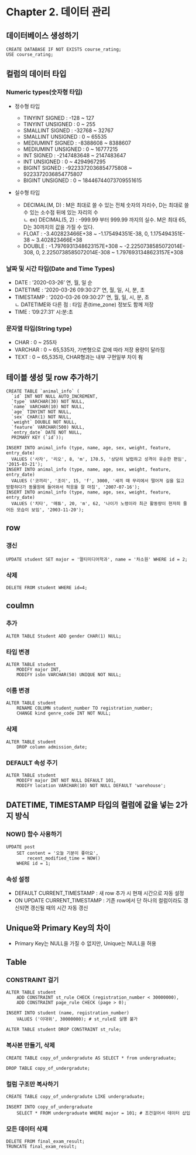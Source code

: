 # Chapter 2. 데이터 관리

## 데이터베이스 생성하기
```mysql
CREATE DATABASE IF NOT EXISTS course_rating;
USE course_rating;
```

## 컬럼의 데이터 타입
### Numeric types(숫자형 타입)
- 정수형 타입 
	* TINYINT SIGNED : -128 ~ 127 
	* TINYINT UNSIGNED : 0 ~ 255
	* SMALLINT SIGNED : -32768 ~ 32767 
	* SMALLINT UNSIGNED : 0 ~ 65535
	* MEDIUMINT SIGNED : -8388608 ~ 8388607
	* MEDIUMINT UNSIGNED : 0 ~ 16777215
	* INT SIGNED : -2147483648 ~ 2147483647
	* INT UNSIGNED : 0 ~ 4294967295
	* BIGINT SIGNED : -9223372036854775808 ~ 9223372036854775807
	* BIGINT UNSIGNED : 0 ~ 18446744073709551615

- 실수형 타입
	* DECIMAL(M, D) : M은 최대로 쓸 수 있는 전체 숫자의 자리수, D는 최대로 쓸 수 있는 소수점 뒤에 있는 자리의 수   
	 ㄴ ex) DECIMAL(5, 2) : -999.99 부터 999.99 까지의 실수. M은 최대 65, D는 30까지의 값을 가질 수 있다. 
	* FLOAT : -3.402823466E+38 ~ -1.175494351E-38, 0, 1.175494351E-38 ~ 3.402823466E+38
	* DOUBLE : -1.7976931348623157E+308 ~ -2.2250738585072014E-308, 0, 2.2250738585072014E-308 ~ 1.7976931348623157E+308

### 날짜 및 시간 타입(Date and Time Types)
* DATE : ’2020-03-26’ 연, 월, 일 순
* DATETIME : ’2020-03-26 09:30:27’ 연, 월, 일, 시, 분, 초
* TIMESTAMP : ’2020-03-26 09:30:27’ 연, 월, 일, 시, 분, 초   
 ㄴ DATETIME와 다른 점 : 타임 존(time_zone) 정보도 함께 저장
* TIME : ’09:27:31’ 시:분:초

### 문자열 타입(String type) 
* CHAR : 0 ~ 255자
* VARCHAR : 0 ~ 65,535자, 가변형으로 값에 따라 저장 용량이 달라짐
* TEXT : 0 ~ 65,535자, CHAR형과는 내부 구현일부 차이 有

## 테이블 생성 및 row 추가하기
```mysql
CREATE TABLE `animal_info` (
  `id` INT NOT NULL AUTO_INCREMENT,
  `type` VARCHAR(30) NOT NULL,
  `name` VARCHAR(10) NOT NULL,
  `age` TINYINT NOT NULL,
  `sex` CHAR(1) NOT NULL,
  `weight` DOUBLE NOT NULL,
  `feature` VARCHAR(500) NULL,
  `entry_date` DATE NOT NULL,
  PRIMARY KEY (`id`));

INSERT INTO animal_info (type, name, age, sex, weight, feature, entry_date) 
  VALUES ('사자', '리오', 8, 'm', 170.5, '상당히 날렵하고 성격이 유순한 편임', '2015-03-21');
INSERT INTO animal_info (type, name, age, sex, weight, feature, entry_date) 
  VALUES ('코끼리', '조이', 15, 'f', 3000, '새끼 때 무리에서 떨어져 길을 잃고 방황하다가 동물원에 들어와서 적응을 잘 마침', '2007-07-16');
INSERT INTO animal_info (type, name, age, sex, weight, feature, entry_date) 
  VALUES ('치타', '매튜', 20, 'm', 62, '나이가 노령이라 최근 활동량이 현저히 줄어든 모습이 보임', '2003-11-20');
```

## row 
### 갱신
```mysql
UPDATE student SET major = '멀티미디어학과', name = '차소원' WHERE id = 2;
```
### 삭제
```mysql
DELETE FROM student WHERE id=4;
```

## coulmn 
### 추가 
```mysql
ALTER TABLE Student ADD gender CHAR(1) NULL;
```

### 타입 변경
```mysql
ALTER TABLE student 
	MODIFY major INT,
	MODIFY isbn VARCHAR(50) UNIQUE NOT NULL;
```

### 이름 변경
```mysql
ALTER TABLE student
	RENAME COLUMN student_number TO registration_number;
	CHANGE kind genre_code INT NOT NULL;
```

### 삭제 
```mysql
ALTER TABLE student
	DROP column admission_date;
```

### DEFAULT 속성 주기
```mysql
ALTER TABLE student 
	MODIFY major INT NOT NULL DEFAULT 101,
	MODIFY location VARCHAR(10) NOT NULL DEFAULT 'warehouse';
```

## DATETIME, TIMESTAMP 타입의 컬럼에 값을 넣는 2가지 방식
### NOW() 함수 사용하기 
```mysql
UPDATE post
	SET content = '오늘 기분이 좋아요', 
		recent_modified_time = NOW()
	WHERE id = 1;
 ```
 
 ### 속성 설정
 - DEFAULT CURRENT_TIMESTAMP : 새 row 추가 시 현재 시간으로 자동 설정
 - ON UPDATE CURRENT_TIMESTAMP : 기존 row에서 단 하나의 컬럼이라도 갱신되면 갱신될 때의 시간 자동 갱신

## Unique와 Primary Key의 차이
 - Primary Key는 NULL을 가질 수 없지만, Unique는 NULL을 허용

## Table
### CONSTRAINT 걸기
```mysql
ALTER TABLE student
	ADD CONSTRAINT st_rule CHECK (registration_number < 30000000),
	ADD CONSTRAINT page_rule CHECK (page > 0);
	
INSERT INTO student (name, registration_number)
	VALUES ('이대위', 30000000); # st_rule로 실행 불가

ALTER TABLE student DROP CONSTRAINT st_rule;
```

### 복사본 만들기, 삭제
```mysql
CREATE TABLE copy_of_undergradute AS SELECT * from undergraduate;

DROP TABLE copy_of_undergradute;
```

### 컬럼 구조만 복사하기
```mysql
CREATE TABLE copy_of_undergradute LIKE undergraduate;

INSERT INTO copy_of_undergraduate
	SELECT * FROM undergraduate WHERE major = 101; # 조건걸어서 데이터 삽입
```

### 모든 데이터 삭제
```mysql
DELETE FROM final_exam_result;
TRUNCATE final_exam_result; 
```
